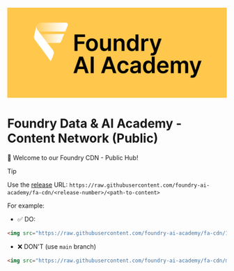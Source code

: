 ![Foundry Data & AI Academy Logo](/images/FoundryAI_academy_logo_on_yellow_space.png)

# Foundry Data & AI Academy - Content Network (Public)

👋 Welcome to our Foundry CDN - Public Hub!

> [!TIP]
> Use the [release](https://github.com/foundry-ai-academy/fa-cdn/releases) URL: `https://raw.githubusercontent.com/foundry-ai-academy/fa-cdn/<release-number>/<path-to-content>`

For example:

- ✅ DO:

```html
<img src="https://raw.githubusercontent.com/foundry-ai-academy/fa-cdn/1.0.0/images/FoundryAI_academy_logo_on_yellow_space.png" alt="About Foundry" width="500">
```

- :x: DON'T (use `main` branch)

```html
<img src="https://raw.githubusercontent.com/foundry-ai-academy/fa-cdn/main/images/FoundryAI_academy_logo_on_yellow_space.png" alt="About Foundry" width="500">
```
